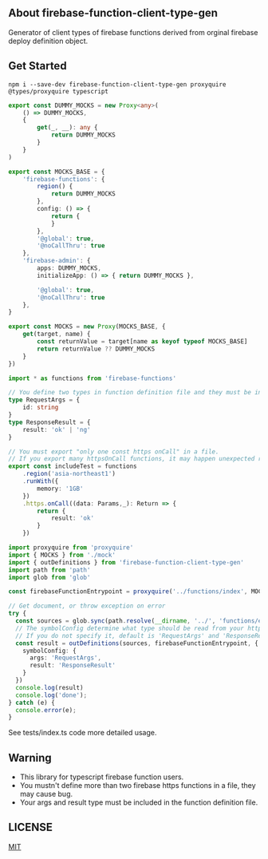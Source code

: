 ## About firebase-function-client-type-gen

Generator of client types of firebase functions derived from orginal firebase deploy definition object.

## Get Started

```shell
npm i --save-dev firebase-function-client-type-gen proxyquire @types/proxyquire typescript
```

```mock.ts
export const DUMMY_MOCKS = new Proxy<any>(
    () => DUMMY_MOCKS,
    {
        get(_, __): any {
            return DUMMY_MOCKS
        }
    }
)

export const MOCKS_BASE = {
    'firebase-functions': {
        region() {
            return DUMMY_MOCKS
        },
        config: () => {
            return {
            }
        },
        '@global': true,
        '@noCallThru': true
    },
    'firebase-admin': {
        apps: DUMMY_MOCKS,
        initializeApp: () => { return DUMMY_MOCKS },

        '@global': true,
        '@noCallThru': true
    },
}

export const MOCKS = new Proxy(MOCKS_BASE, {
    get(target, name) {
        const returnValue = target[name as keyof typeof MOCKS_BASE]
        return returnValue ?? DUMMY_MOCKS
    }
})
```

```fixtures.ts
import * as functions from 'firebase-functions'

// You define two types in function definition file and they must be in a file include function declaration.
type RequestArgs = {
    id: string
}
type ResponseResult = {
    result: 'ok' | 'ng'
}

// You must export "only one const https onCall" in a file.
// If you export many httpsOnCall functions, it may happen unexpected result when mapping args and result types.'
export const includeTest = functions
    .region('asia-northeast1')
    .runWith({
        memory: '1GB'
    })
    .https.onCall((data: Params,_): Return => {
        return {
            result: 'ok'
        }
    })
```


```main.ts
import proxyquire from 'proxyquire'
import { MOCKS } from './mock'
import { outDefinitions } from 'firebase-function-client-type-gen'
import path from 'path'
import glob from 'glob'

const firebaseFunctionEntrypoint = proxyquire('../functions/index', MOCKS)

// Get document, or throw exception on error
try {
  const sources = glob.sync(path.resolve(__dirname, '../', 'functions/endpoints/**/*.ts'))
  // The symbolConfig determine what type should be read from your https onCall definition file as its args or result.
  // If you do not specify it, default is 'RequestArgs' and 'ResponseResult'
  const result = outDefinitions(sources, firebaseFunctionEntrypoint, {
    symbolConfig: {
      args: 'RequestArgs',
      result: 'ResponseResult'
    }
  })
  console.log(result)
  console.log('done');
} catch (e) {
  console.error(e);
}
```

See tests/index.ts code more detailed usage.

## Warning

- This library for typescript firebase function users.
- You mustn't define more than two firebase https functions in a file, they may cause bug.
- Your args and result type must be included in the function definition file.

## LICENSE

[MIT](./LICENSE)

